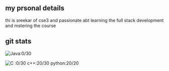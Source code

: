 ## my prsonal details
thi is sreekar of cse3 and passionate abt learning the full stack development and mstering the course
## git stats 
![Java](https://img.shields.io/badge/java%20--box):0/30

 ![C](https://img.shields.io/badge/C%20--box)
:0/30
 c++:20/30
python:20/20
